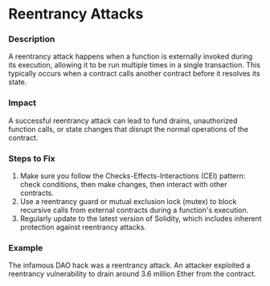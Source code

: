 # Reentrancy Attacks

### Description
A reentrancy attack happens when a function is externally invoked during its execution, allowing it to be run multiple times in a single transaction. This typically occurs when a contract calls another contract before it resolves its state.

### Impact
A successful reentrancy attack can lead to fund drains, unauthorized function calls, or state changes that disrupt the normal operations of the contract.

### Steps to Fix
1. Make sure you follow the Checks-Effects-Interactions (CEI) pattern: check conditions, then make changes, then interact with other contracts.
2. Use a reentrancy guard or mutual exclusion lock (mutex) to block recursive calls from external contracts during a function's execution.
3. Regularly update to the latest version of Solidity, which includes inherent protection against reentrancy attacks.

### Example
The infamous DAO hack was a reentrancy attack. An attacker exploited a reentrancy vulnerability to drain around 3.6 million Ether from the contract.
